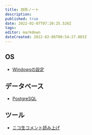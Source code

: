 ```yaml
---
title: 技術ノート
description: 
published: true
date: 2022-02-07T07:20:25.526Z
tags: 
editor: markdown
dateCreated: 2022-02-06T00:54:27.003Z
---
```


## OS

- [Windowsの設定](/ja/technote/windows-config)

## データベース

- [PostgreSQL](/ja/technote/postgres)

## ツール

- [ニコ生コメント読み上げ](/ja/technote/ニコ生コメント読み上げ)

